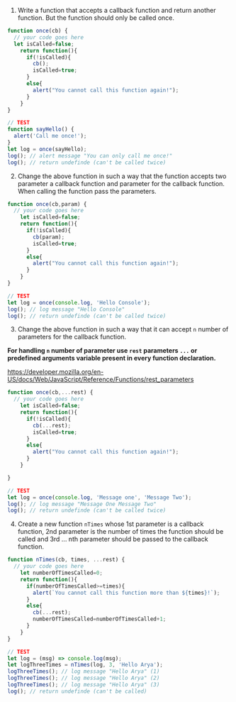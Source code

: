 1. Write a function that accepts a callback function and return another function. But the function should only be called once.

```js
function once(cb) {
  // your code goes here
  let isCalled=false;
    return function(){
      if(!isCalled){
        cb();
        isCalled=true;
      }
      else{
        alert("You cannot call this function again!");
      }
    }
}

// TEST
function sayHello() {
  alert('Call me once!');
}
let log = once(sayHello);
log(); // alert message "You can only call me once!"
log(); // return undefinde (can't be called twice)
```

2. Change the above function in such a way that the function accepts two parameter a callback function and parameter for the callback function. When calling the function pass the parameters.

```js
function once(cb,param) {
  // your code goes here
    let isCalled=false;
    return function(){
      if(!isCalled){
        cb(param);
        isCalled=true;
      }
      else{
        alert("You cannot call this function again!");
      }
    }
}

// TEST
let log = once(console.log, 'Hello Console');
log(); // log message "Hello Console"
log(); // return undefinde (can't be called twice)
```

3. Change the above function in such a way that it can accept `n` number of parameters for the callback function.

**For handling `n` number of parameter use `rest` parameters `...` or predefined arguments variable present in every function declaration.**

https://developer.mozilla.org/en-US/docs/Web/JavaScript/Reference/Functions/rest_parameters

```js
function once(cb,...rest) {
  // your code goes here
    let isCalled=false;
    return function(){
      if(!isCalled){
        cb(...rest);
        isCalled=true;
      }
      else{
        alert("You cannot call this function again!");
      }
    }

}

// TEST
let log = once(console.log, 'Message one', 'Message Two');
log(); // log message "Message One Message Two"
log(); // return undefinde (can't be called twice)
```

4. Create a new function `nTimes` whose 1st parameter is a callback function, 2nd parameter is the number of times the function should be called and 3rd ... nth parameter should be passed to the callback function.

```js
function nTimes(cb, times, ...rest) {
  // your code goes here
    let numberOfTimesCalled=0;
    return function(){
      if(numberOfTimesCalled>=times){
        alert(`You cannot call this function more than ${times}!`);
      }
      else{
        cb(...rest);
        numberOfTimesCalled=numberOfTimesCalled+1;
      }
    }
}

// TEST
let log = (msg) => console.log(msg);
let logThreeTimes = nTimes(log, 3, 'Hello Arya');
logThreeTimes(); // log message "Hello Arya" (1)
logThreeTimes(); // log message "Hello Arya" (2)
logThreeTimes(); // log message "Hello Arya" (3)
log(); // return undefinde (can't be called)
```
